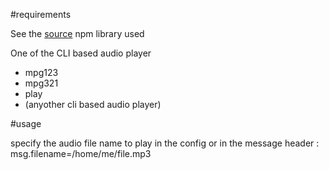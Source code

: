 #requirements

See the [source](https://www.npmjs.com/package/soundplayer) npm library used

One of the CLI based audio player

- mpg123
- mpg321
- play
- (anyother cli based audio player)


#usage

specify the audio file name to play in the config or in the message header : msg.filename=/home/me/file.mp3


